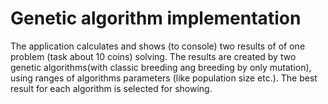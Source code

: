 # Genetic algorithm implementation
The application calculates and shows (to console) two results
of of one problem (task about 10 coins) solving. The results are created by two
genetic algorithms(with classic breeding ang breeding by
only mutation), using ranges of algorithms parameters (like
population size etc.). The best result for each algorithm is
selected for showing.
